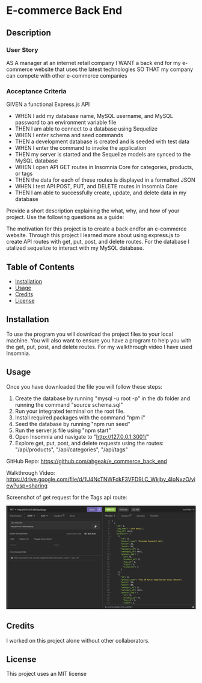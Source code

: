 # E-commerce Back End

## Description

### User Story

AS A manager at an internet retail company
I WANT a back end for my e-commerce website that uses the latest technologies
SO THAT my company can compete with other e-commerce companies

### Acceptance Criteria

GIVEN a functional Express.js API
- WHEN I add my database name, MySQL username, and MySQL password to an environment variable file
- THEN I am able to connect to a database using Sequelize
- WHEN I enter schema and seed commands
- THEN a development database is created and is seeded with test data
- WHEN I enter the command to invoke the application
- THEN my server is started and the Sequelize models are synced to the MySQL database
- WHEN I open API GET routes in Insomnia Core for categories, products, or tags
- THEN the data for each of these routes is displayed in a formatted JSON
- WHEN I test API POST, PUT, and DELETE routes in Insomnia Core
- THEN I am able to successfully create, update, and delete data in my database

Provide a short description explaining the what, why, and how of your project. Use the following questions as a guide:

The motivation for this project is to create a back endfor an e-commerce website. Through this project I learned more about using express.js to create API routes with get, put, post, and delete routes. For the database I utalized sequelize to interact with my MySQL database.

## Table of Contents

- [Installation](#installation)
- [Usage](#usage)
- [Credits](#credits)
- [License](#license)

## Installation

To use the program you will download the project files to your local machine. You will also want to ensure you have a program to help you with the get, put, post, and delete routes. For my walkthrough video I have used Insomnia.

## Usage

Once you have downloaded the file you will follow these steps:

1. Create the database by running "mysql -u root -p" in the db folder and running the command "source schema.sql"
2. Run your integrated terminal on the root file.
3. Install required packages with the command "npm i"
4. Seed the database by running "npm run seed"
5. Run the server.js file using "npm start"
6. Open Insomnia and navigate to "http://127.0.0.1:3001/"
7. Explore get, put, post, and delete requests using the routes: "/api/products", "/api/categories", "/api/tags"

GitHub Repo: https://github.com/ahgeak/e_commerce_back_end

Walkthrough Video: https://drive.google.com/file/d/1U4NcTNWFdkF3VFD9LC_Wkjby_4IoNxzO/view?usp=sharing 

Screenshot of get request for the Tags api route:

![Screenshot of get route](./images/e_commerce_screenshot.png)

## Credits

I worked on this project alone without other collaborators.

## License

This project uses an MIT license
